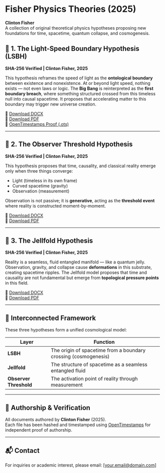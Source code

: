 # Fisher Physics Theories (2025)
**Clinton Fisher**  
A collection of original theoretical physics hypotheses proposing new foundations for time, spacetime, quantum collapse, and cosmogenesis.

## 🔷 1. The Light-Speed Boundary Hypothesis (LSBH)
**SHA-256 Verified | Clinton Fisher, 2025**

This hypothesis reframes the speed of light as the **ontological boundary** between existence and nonexistence. At or beyond light speed, nothing exists — not even laws or logic. The **Big Bang** is reinterpreted as the **first boundary breach**, where something structured crossed from this timeless null into causal spacetime. It proposes that accelerating matter to this boundary may trigger new universe creation.

📄 [Download DOCX](./The%20Light-Speed%20Boundary%20Hypothesis%20(LSBH)/The%20Light-Speed%20Boundary%20Hypothesis_FINAL.docx)  
📄 [Download PDF](./The%20Light-Speed%20Boundary%20Hypothesis%20(LSBH)/The%20Light-Speed%20Boundary%20Hypothesis_FINAL.pdf)  
📎 [OpenTimestamps Proof (.ots)](./The%20Light-Speed%20Boundary%20Hypothesis%20(LSBH)/The%20Light-Speed%20Boundary%20Hypothesis_FINAL.docx.ots)

---

## 🔷 2. The Observer Threshold Hypothesis
**SHA-256 Verified | Clinton Fisher, 2025**

This hypothesis proposes that time, causality, and classical reality emerge only when three things converge:
- Light (timeless in its own frame)
- Curved spacetime (gravity)
- Observation (measurement)

Observation is not passive; it is **generative**, acting as the **threshold event** where reality is constructed moment-by-moment.

📄 [Download DOCX](./The%20Observer%20Threshold%20Hypothesis/Observer%20Threshold%20Hypothesis_FINAL.docx)  
📄 [Download PDF](./The%20Observer%20Threshold%20Hypothesis/Observer%20Threshold%20Hypothesis_FINAL.pdf)

---

## 🔷 3. The Jellfold Hypothesis
**SHA-256 Verified | Clinton Fisher, 2025**

Reality is a seamless, fluid entangled manifold — like a quantum jelly. Observation, gravity, and collapse cause **deformations** in this substrate, creating spacetime ripples. The Jellfold model proposes that time and causality are not fundamental but emerge from **topological pressure points** in this field.

📄 [Download DOCX](./The%20Jellfold%20Hypothesis/Jellfold%20Hypothesis_FINAL.docx)  
📄 [Download PDF](./The%20Jellfold%20Hypothesis/Jellfold%20Hypothesis_FINAL.pdf)

---

## 🔗 Interconnected Framework

These three hypotheses form a unified cosmological model:

| Layer | Function |
|-------|----------|
| **LSBH** | The origin of spacetime from a boundary crossing (cosmogenesis) |
| **Jellfold** | The structure of spacetime as a seamless entangled fluid |
| **Observer Threshold** | The activation point of reality through measurement |

---

## 📜 Authorship & Verification

All documents authored by **Clinton Fisher** (2025).  
Each file has been hashed and timestamped using [OpenTimestamps](https://opentimestamps.org) for independent proof of authorship.

---

## 📬 Contact

For inquiries or academic interest, please email: [your.email@domain.com]
